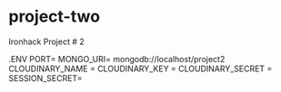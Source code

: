 # project-two
Ironhack Project # 2

.ENV
PORT= 
MONGO_URI= mongodb://localhost/project2
CLOUDINARY_NAME = 
CLOUDINARY_KEY = 
CLOUDINARY_SECRET = 
SESSION_SECRET= 
